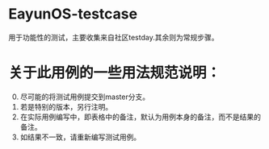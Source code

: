 EayunOS-testcase
================

用于功能性的测试，主要收集来自社区testday.其余则为常规步骤。

关于此用例的一些用法规范说明：
=====

0. 尽可能的将测试用例提交到master分支。
1. 若是特别的版本，另行注明。
2. 在实际用例编写中，即表格中的备注，默认为用例本身的备注，而不是结果的备注。
3. 如结果不一致，请重新编写测试用例。
